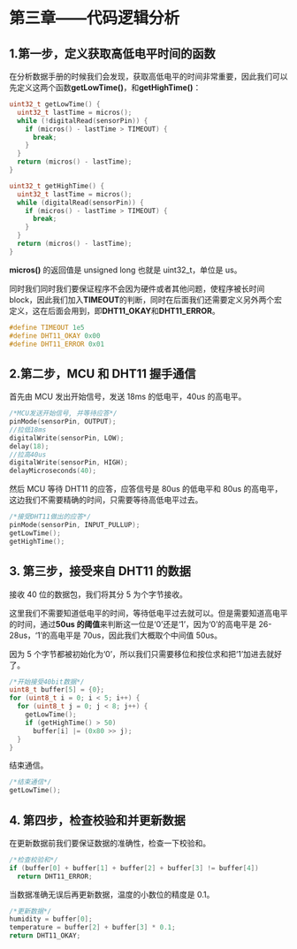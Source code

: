 # 第三章——代码逻辑分析

## 1.第一步，定义获取高低电平时间的函数

在分析数据手册的时候我们会发现，获取高低电平的时间非常重要，因此我们可以先定义这两个函数**getLowTime()**，和**getHighTime()**：

```cpp
uint32_t getLowTime() {
  uint32_t lastTime = micros();
  while (!digitalRead(sensorPin)) {
    if (micros() - lastTime > TIMEOUT) {
      break;
    }
  }
  return (micros() - lastTime);
}
```

```cpp
uint32_t getHighTime() {
  uint32_t lastTime = micros();
  while (digitalRead(sensorPin)) {
    if (micros() - lastTime > TIMEOUT) {
      break;
    }
  }
  return (micros() - lastTime);
}
```

**micros()** 的返回值是 unsigned long 也就是 uint32_t，单位是 us。

同时我们同时我们要保证程序不会因为硬件或者其他问题，使程序被长时间 block，因此我们加入**TIMEOUT**的判断，同时在后面我们还需要定义另外两个宏定义，这在后面会用到，即**DHT11_OKAY**和**DHT11_ERROR**。

```cpp
#define TIMEOUT 1e5
#define DHT11_OKAY 0x00
#define DHT11_ERROR 0x01
```

## 2.第二步，MCU 和 DHT11 握手通信

首先由 MCU 发出开始信号，发送 18ms 的低电平，40us 的高电平。

```cpp
/*MCU发送开始信号, 并等待应答*/
pinMode(sensorPin, OUTPUT);
//拉低18ms
digitalWrite(sensorPin, LOW);
delay(18);
//拉高40us
digitalWrite(sensorPin, HIGH);
delayMicroseconds(40);
```

然后 MCU 等待 DHT11 的应答，应答信号是 80us 的低电平和 80us 的高电平，这边我们不需要精确的时间，只需要等待高低电平过去。

```cpp
/*接受DHT11做出的应答*/
pinMode(sensorPin, INPUT_PULLUP);
getLowTime();
getHighTime();
```

## 3. 第三步，接受来自 DHT11 的数据

接收 40 位的数据包，我们将其分 5 为个字节接收。

这里我们不需要知道低电平的时间，等待低电平过去就可以。但是需要知道高电平的时间，通过**50us 的阈值**来判断这一位是‘0’还是‘1’，因为‘0’的高电平是 26-28us，‘1’的高电平是 70us，因此我们大概取个中间值 50us。

因为 5 个字节都被初始化为‘0’，所以我们只需要移位和按位求和把‘1’加进去就好了。

```cpp
/*开始接受40bit数据*/
uint8_t buffer[5] = {0};
for (uint8_t i = 0; i < 5; i++) {
  for (uint8_t j = 0; j < 8; j++) {
    getLowTime();
    if (getHighTime() > 50)
      buffer[i] |= (0x80 >> j);
  }
}
```

结束通信。

```cpp
/*结束通信*/
getLowTime();
```

## 4. 第四步，检查校验和并更新数据

在更新数据前我们要保证数据的准确性，检查一下校验和。

```cpp
/*检查校验和*/
if (buffer[0] + buffer[1] + buffer[2] + buffer[3] != buffer[4])
  return DHT11_ERROR;

```

当数据准确无误后再更新数据，温度的小数位的精度是 0.1。

```cpp
/*更新数据*/
humidity = buffer[0];
temperature = buffer[2] + buffer[3] * 0.1;
return DHT11_OKAY;
```
